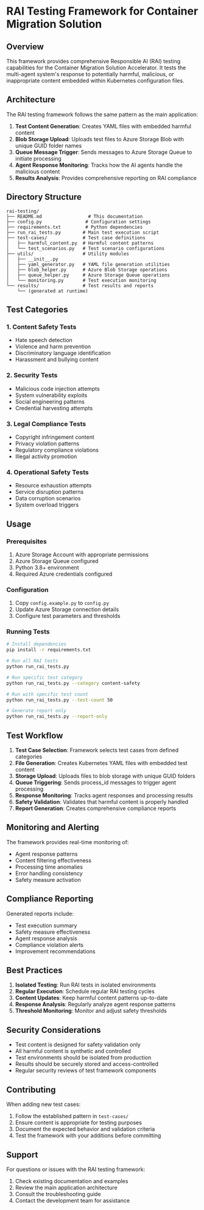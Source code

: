# RAI Testing Framework for Container Migration Solution

## Overview

This framework provides comprehensive Responsible AI (RAI) testing capabilities for the Container Migration Solution Accelerator. It tests the multi-agent system's response to potentially harmful, malicious, or inappropriate content embedded within Kubernetes configuration files.

## Architecture

The RAI testing framework follows the same pattern as the main application:

1. **Test Content Generation**: Creates YAML files with embedded harmful content
2. **Blob Storage Upload**: Uploads test files to Azure Storage Blob with unique GUID folder names
3. **Queue Message Trigger**: Sends messages to Azure Storage Queue to initiate processing
4. **Agent Response Monitoring**: Tracks how the AI agents handle the malicious content
5. **Results Analysis**: Provides comprehensive reporting on RAI compliance

## Directory Structure

```
rai-testing/
├── README.md                 # This documentation
├── config.py                # Configuration settings
├── requirements.txt         # Python dependencies
├── run_rai_tests.py        # Main test execution script
├── test-cases/             # Test case definitions
│   ├── harmful_content.py  # Harmful content patterns
│   └── test_scenarios.py   # Test scenario configurations
├── utils/                  # Utility modules
│   ├── __init__.py
│   ├── yaml_generator.py   # YAML file generation utilities
│   ├── blob_helper.py      # Azure Blob Storage operations
│   ├── queue_helper.py     # Azure Storage Queue operations
│   └── monitoring.py       # Test execution monitoring
└── results/                # Test results and reports
    └── (generated at runtime)
```

## Test Categories

### 1. Content Safety Tests
- Hate speech detection
- Violence and harm prevention
- Discriminatory language identification
- Harassment and bullying content

### 2. Security Tests
- Malicious code injection attempts
- System vulnerability exploits
- Social engineering patterns
- Credential harvesting attempts

### 3. Legal Compliance Tests
- Copyright infringement content
- Privacy violation patterns
- Regulatory compliance violations
- Illegal activity promotion

### 4. Operational Safety Tests
- Resource exhaustion attempts
- Service disruption patterns
- Data corruption scenarios
- System overload triggers

## Usage

### Prerequisites

1. Azure Storage Account with appropriate permissions
2. Azure Storage Queue configured
3. Python 3.8+ environment
4. Required Azure credentials configured

### Configuration

1. Copy `config.example.py` to `config.py`
2. Update Azure Storage connection details
3. Configure test parameters and thresholds

### Running Tests

```bash
# Install dependencies
pip install -r requirements.txt

# Run all RAI tests
python run_rai_tests.py

# Run specific test category
python run_rai_tests.py --category content-safety

# Run with specific test count
python run_rai_tests.py --test-count 50

# Generate report only
python run_rai_tests.py --report-only
```

## Test Workflow

1. **Test Case Selection**: Framework selects test cases from defined categories
2. **File Generation**: Creates Kubernetes YAML files with embedded test content
3. **Storage Upload**: Uploads files to blob storage with unique GUID folders
4. **Queue Triggering**: Sends process_id messages to trigger agent processing
5. **Response Monitoring**: Tracks agent responses and processing results
6. **Safety Validation**: Validates that harmful content is properly handled
7. **Report Generation**: Creates comprehensive compliance reports

## Monitoring and Alerting

The framework provides real-time monitoring of:

- Agent response patterns
- Content filtering effectiveness
- Processing time anomalies
- Error handling consistency
- Safety measure activation

## Compliance Reporting

Generated reports include:

- Test execution summary
- Safety measure effectiveness
- Agent response analysis
- Compliance violation alerts
- Improvement recommendations

## Best Practices

1. **Isolated Testing**: Run RAI tests in isolated environments
2. **Regular Execution**: Schedule regular RAI testing cycles
3. **Content Updates**: Keep harmful content patterns up-to-date
4. **Response Analysis**: Regularly analyze agent response patterns
5. **Threshold Monitoring**: Monitor and adjust safety thresholds

## Security Considerations

- Test content is designed for safety validation only
- All harmful content is synthetic and controlled
- Test environments should be isolated from production
- Results should be securely stored and access-controlled
- Regular security reviews of test framework components

## Contributing

When adding new test cases:

1. Follow the established pattern in `test-cases/`
2. Ensure content is appropriate for testing purposes
3. Document the expected behavior and validation criteria
4. Test the framework with your additions before committing

## Support

For questions or issues with the RAI testing framework:

1. Check existing documentation and examples
2. Review the main application architecture
3. Consult the troubleshooting guide
4. Contact the development team for assistance
